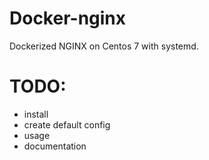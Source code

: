 # Docker-nginx
Dockerized NGINX on Centos 7 with systemd.

# TODO:
* install
* create default config
* usage
* documentation

